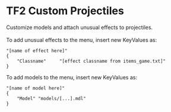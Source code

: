 TF2 Custom Projectiles
======================

Customize models and attach unusual effects to projectiles.<br><br>
To add unusual effects to the menu, insert new KeyValues as:

```pawn
"[name of effect here]"
{
	"Classname"		"[effect classname from items_game.txt]"
}
```

To add models to the menu, insert new KeyValues as:

```pawn
"[name of model here]"
{
	"Model"	"models/[...].mdl"
}
```
